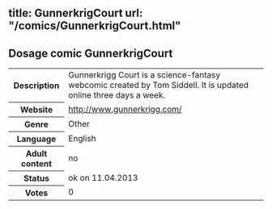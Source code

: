 title: GunnerkrigCourt
url: "/comics/GunnerkrigCourt.html"
---
Dosage comic GunnerkrigCourt
-----------------------------------------

<table class="comicinfo">
<tr>
<th>Description</th><td>Gunnerkrigg Court is a science-fantasy webcomic created by Tom Siddell. It is updated online three days a week.</td>
</tr>
<tr>
<th>Website</th><td><a href="http://www.gunnerkrigg.com/">http://www.gunnerkrigg.com/</a></td>
</tr>
<tr>
<th>Genre</th><td>Other</td>
</tr>
<tr>
<th>Language</th><td>English</td>
</tr>
<tr>
<th>Adult content</th><td>no</td>
</tr>
<tr>
<th>Status</th><td>ok on 11.04.2013</td>
</tr>
<tr>
<th>Votes</th><td>0</div></td>
</tr>
</table>
